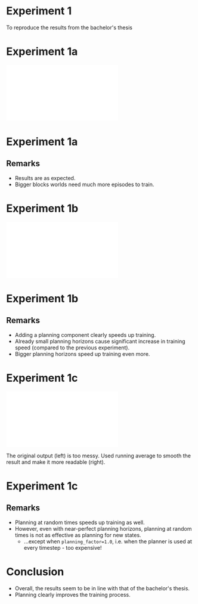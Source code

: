 # Experiment 1

To reproduce the results from the bachelor's thesis

# Experiment 1a
![](exp1a_fig.pdf)

# Experiment 1a
## Remarks
* Results are as expected. 
* Bigger blocks worlds need much more episodes to train.

# Experiment 1b
![](exp1b_fig.pdf)

# Experiment 1b
## Remarks
* Adding a planning component clearly speeds up training.
* Already small planning horizons cause significant increase in training speed (compared to the previous experiment).
* Bigger planning horizons speed up training even more. 


# Experiment 1c
![](exp1c_fig.pdf)

The original output (left) is too messy. Used running average to smooth the result and make it more readable (right).

# Experiment 1c
## Remarks
* Planning at random times speeds up training as well.
* However, even with near-perfect planning horizons, planning at random times is not as effective as planning for new states.
	* ...except when `planning_factor=1.0`, i.e. when the planner is used at every timestep - too expensive!

# Conclusion
* Overall, the results seem to be in line with that of the bachelor's thesis.
* Planning clearly improves the training process.
